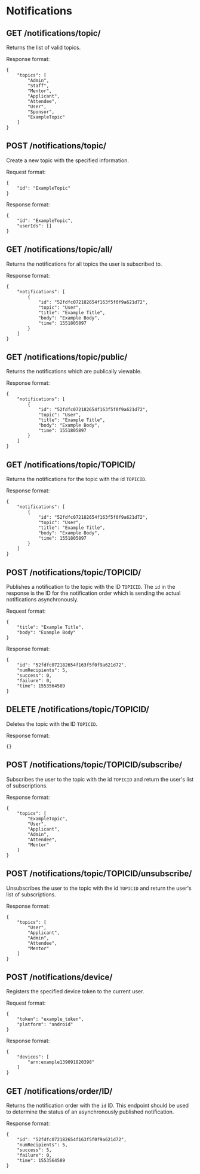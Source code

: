 Notifications
=============

GET /notifications/topic/
-------------------------

Returns the list of valid topics.

Response format:
```
{
	"topics": [
		"Admin",
		"Staff",
		"Mentor",
		"Applicant",
		"Attendee",
		"User",
		"Sponsor",
		"ExampleTopic"
	]
}
```

POST /notifications/topic/
--------------------------

Create a new topic with the specified information.

Request format:
```
{
	"id": "ExampleTopic"
}
```

Response format:
```
{
	"id": "ExampleTopic",
	"userIds": []
}
```

GET /notifications/topic/all/
-----------------------------

Returns the notifications for all topics the user is subscribed to.

Response format:
```
{
	"notifications": [
		{
			"id": "52fdfc072182654f163f5f0f9a621d72",
			"topic": "User",
			"title": "Example Title",
			"body": "Example Body",
			"time": 1551805897
		}
	]
}
```

GET /notifications/topic/public/
-----------------------------

Returns the notifications which are publically viewable.

Response format:
```
{
	"notifications": [
		{
			"id": "52fdfc072182654f163f5f0f9a621d72",
			"topic": "User",
			"title": "Example Title",
			"body": "Example Body",
			"time": 1551805897
		}
	]
}
```

GET /notifications/topic/TOPICID/
-----------------------------

Returns the notifications for the topic with the id `TOPICID`.

Response format:
```
{
	"notifications": [
		{
			"id": "52fdfc072182654f163f5f0f9a621d72",
			"topic": "User",
			"title": "Example Title",
			"body": "Example Body",
			"time": 1551805897
		}
	]
}
```

POST /notifications/topic/TOPICID/
----------------------------------

Publishes a notification to the topic with the ID `TOPICID`. The `id` in the response is the ID for the notification order which is sending the actual notifications asynchronously.

Request format:
```
{
	"title": "Example Title",
	"body": "Example Body"
}
```

Response format:
```
{
	"id": "52fdfc072182654f163f5f0f9a621d72",
	"numRecipients": 5,
	"success": 0,
	"failure": 0,
	"time": 1553564589
}
```

DELETE /notifications/topic/TOPICID/
------------------------------------

Deletes the topic with the ID `TOPICID`.

Response format:
```
{}
```

POST /notifications/topic/TOPICID/subscribe/
--------------------------------------------

Subscribes the user to the topic with the id `TOPICID` and return the user's list of subscriptions.

Response format:
```
{
	"topics": [
		"ExampleTopic",
		"User",
		"Applicant",
		"Admin",
		"Attendee",
		"Mentor"
	]
}
```

POST /notifications/topic/TOPICID/unsubscribe/
--------------------------------------------

Unsubscribes the user to the topic with the id `TOPICID` and return the user's list of subscriptions.

Response format:
```
{
	"topics": [
		"User",
		"Applicant",
		"Admin",
		"Attendee",
		"Mentor"
	]
}
```

POST /notifications/device/
---------------------------

Registers the specified device token to the current user.

Request format:
```
{
	"token": "example_token",
	"platform": "android"
}
```

Response format:
```
{
	"devices": [
		"arn:example139091820398"
	]
}
```

GET /notifications/order/ID/
----------------------------

Returns the notification order with the `id` ID. This endpoint should be used to determine the status of an asynchronously published notification.

Response format:
```
{
	"id": "52fdfc072182654f163f5f0f9a621d72",
	"numRecipients": 5,
	"success": 5,
	"failure": 0,
	"time": 1553564589
}
```
